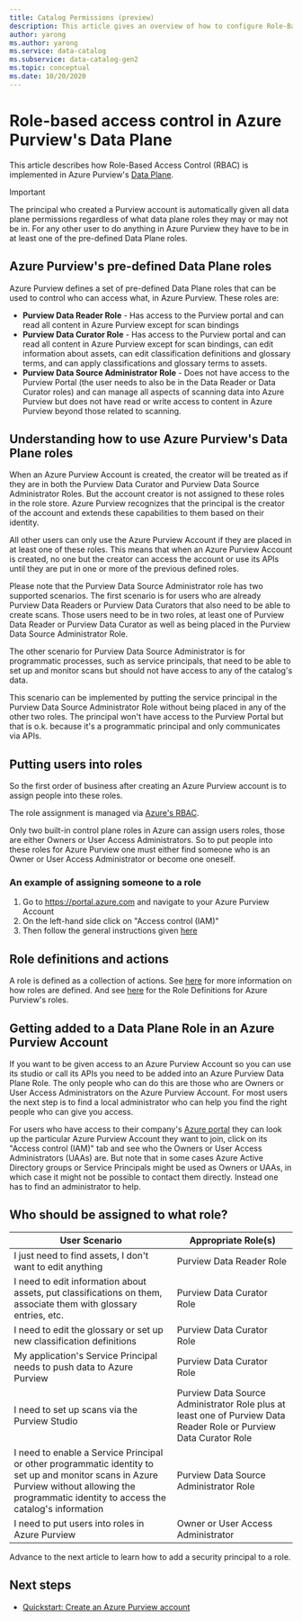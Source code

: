 ```yaml
---
title: Catalog Permissions (preview)
description: This article gives an overview of how to configure Role-Based Access Control (RBAC) in the Azure Purview
author: yarong
ms.author: yarong
ms.service: data-catalog
ms.subservice: data-catalog-gen2
ms.topic: conceptual
ms.date: 10/20/2020
---
```

# Role-based access control in Azure Purview's Data Plane

This article describes how Role-Based Access Control (RBAC) is implemented in Azure Purview's [Data Plane](../azure-resource-manager/management/control-plane-and-data-plane.md#data-plane).

> [!IMPORTANT]
> The principal who created a Purview account is automatically given all data plane permissions regardless of what data plane roles they may or may not be in. For any other user to do anything in Azure Purview they have to be in at least one of the pre-defined Data Plane roles.

## Azure Purview's pre-defined Data Plane roles

Azure Purview defines a set of pre-defined Data Plane roles that can be used to control who can access what, in Azure Purview. These roles are:

* **Purview Data Reader Role** - Has access to the Purview portal and can read all content in Azure Purview except for scan bindings
* **Purview Data Curator Role** - Has access to the Purview portal and can read all content in Azure Purview except for scan bindings, can edit information about assets, can edit classification definitions and glossary terms, and can apply classifications and glossary terms to assets.
* **Purview Data Source Administrator Role** - Does not have access to the Purview Portal (the user needs to also be in the Data Reader or Data Curator roles) and can manage all aspects of scanning data into Azure Purview but does not have read or write access to content in Azure Purview beyond those related to scanning.

## Understanding how to use Azure Purview's Data Plane roles

When an Azure Purview Account is created, the creator will be treated as if they are in both the Purview Data Curator and Purview Data Source Administrator Roles. But the account creator is not assigned to these roles in the role store. Azure Purview recognizes that the principal is the creator of the account and extends these capabilities to them based on their identity.

All other users can only use the Azure Purview Account if they are placed in at least one of these roles. This means that when an Azure Purview Account is created, no one but the creator can access the account or use its APIs until they are put in one or more of the previous defined roles.

Please note that the Purview Data Source Administrator role has two supported scenarios. The first scenario is for users who are already Purview Data Readers or Purview Data Curators that also need to be able to create scans. Those users need to be in two roles, at least one of Purview Data Reader or Purview Data Curator as well as being placed in the Purview Data Source Administrator Role.

The other scenario for Purview Data Source Administrator is for programmatic processes, such as service principals, that need to be able to set up and monitor scans but should not have access to any of the catalog's data.

This scenario can be implemented by putting the service principal in the Purview Data Source Administrator Role without being placed in any of the other two roles. The principal won't have access to the Purview Portal but that is o.k. because it's a programmatic principal and only communicates via APIs.

## Putting users into roles

So the first order of business after creating an Azure Purview account is to assign people into these roles.

The role assignment is managed via [Azure's RBAC](../role-based-access-control/overview.md).

Only two built-in control plane roles in Azure can assign users roles, those are either Owners or User Access Administrators. So to put people into these roles for Azure Purview one must either find someone who is an Owner or User Access Administrator or become one oneself.

### An example of assigning someone to a role

1. Go to https://portal.azure.com and navigate to your Azure Purview Account
1. On the left-hand side click on "Access control (IAM)"
1. Then follow the general instructions given [here](../role-based-access-control/quickstart-assign-role-user-portal.md#create-a-resource-group)

## Role definitions and actions

A role is defined as a collection of actions. See [here](../role-based-access-control/role-definitions.md) for more information on how roles are defined. And see [here](../role-based-access-control/built-in-roles.md) for the Role Definitions for Azure Purview's roles.

## Getting added to a Data Plane Role in an Azure Purview Account

If you want to be given access to an Azure Purview Account so you can use its studio or call its APIs you need to be added into an Azure Purview Data Plane Role. The only people who can do this are those who are Owners or User Access Administrators on the Azure Purview Account. For most users the next step is to find a local administrator who can help you find the right people who can give you access.

For users who have access to their company's [Azure portal](https://portal.azure.com) they can look up the particular Azure Purview Account they want to join, click on its "Access control (IAM)" tab and see who the Owners or User Access Administrators (UAAs) are. But note that in some cases Azure Active Directory groups or Service Principals might be used as Owners or UAAs, in which case it might not be possible to contact them directly. Instead one has to find an administrator to help.

## Who should be assigned to what role?

|User Scenario|Appropriate Role(s)|
|-------------|-----------------|
|I just need to find assets, I don't want to edit anything|Purview Data Reader Role|
|I need to edit information about assets, put classifications on them, associate them with glossary entries, etc.|Purview Data Curator Role|
|I need to edit the glossary or set up new classification definitions|Purview Data Curator Role|
|My application's Service Principal needs to push data to Azure Purview|Purview Data Curator Role|
|I need to set up scans via the Purview Studio|Purview Data Source Administrator Role plus at least one of Purview Data Reader Role or Purview Data Curator Role|
|I need to enable a Service Principal or other programmatic identity to set up and monitor scans in Azure Purview without allowing the programmatic identity to access the catalog's information |Purview Data Source Administrator Role|
|I need to put users into roles in Azure Purview | Owner or User Access Administrator |

Advance to the next article to learn how to add a security principal to a role.

## Next steps

* [Quickstart: Create an Azure Purview account](create-catalog-portal.md)
